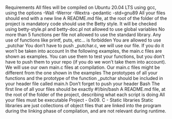 Requirements
All  files will be compiled on Ubuntu 20.04 LTS using gcc, using the options -Wall -Werror -Wextra -pedantic -std=gnu89
All your files should end with a new line
A README.md file, at the root of the folder of the project is mandatory
code should use the Betty style. It will be checked using betty-style.pl and betty-doc.pl
not allowed to use global variables
No more than 5 functions per file
not allowed to use the standard library. Any use of functions like printf, puts, etc… is forbidden
You are allowed to use _putchar
You don’t have to push _putchar.c, we will use our file. If you do it won’t be taken into account
In the following examples, the main.c files are shown as examples. You can use them to test your functions, but you don’t have to push them to your repo (if you do we won’t take them into account). We will use our own main.c files at compilation. Our main.c files might be different from the one shown in the examples
The prototypes of all your functions and the prototype of the function _putchar should be included in your header file called main.h
Don’t forget to push your header
Bash
The first line of all your files should be exactly #!/bin/bash
A README.md file, at the root of the folder of the project, describing what each script is doing
All your files must be executable
Project - 0x09. C - Static libraries
Static libraries are just collections of object files that are linked into 
the program during the linking phase of compilation, and are not relevant during runtime.
